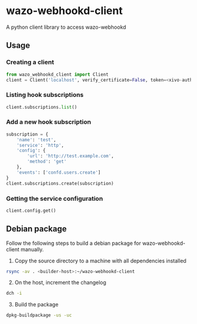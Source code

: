 # wazo-webhookd-client

A python client library to access wazo-webhookd

## Usage

### Creating a client

```python
from wazo_webhookd_client import Client
client = Client('localhost', verify_certificate=False, token=<xivo-auth-token>)
```

### Listing hook subscriptions

```python
client.subscriptions.list()
```

### Add a new hook subscription

```python
subscription = {
    'name': 'test',
    'service': 'http',
    'config': {
        'url': 'http://test.example.com',
        'method': 'get'
    },
    'events': ['confd.users.create']
}
client.subscriptions.create(subscription)
```

### Getting the service configuration

```python
client.config.get()
```

## Debian package

Follow the following steps to build a debian package for wazo-webhookd-client manually.

1. Copy the source directory to a machine with all dependencies installed

```sh
rsync -av . <builder-host>:~/wazo-webhookd-client
```

2. On the host, increment the changelog

```sh
dch -i
```

3. Build the package

```sh
dpkg-buildpackage -us -uc
```

